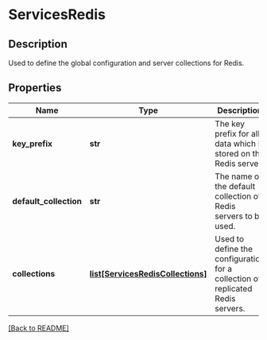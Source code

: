 # ServicesRedis

## Description

Used to define the global configuration and server collections for  Redis.


## Properties

Name | Type | Description | Notes
------------ | ------------- | ------------- | -------------
**key_prefix** | **str** | The key prefix for all data which is stored on the Redis server.  | [optional] 
**default_collection** | **str** | The name of the default collection of Redis servers to be used.  | [optional] 
**collections** | [**list[ServicesRedisCollections]**](ServicesRedisCollections.md) | Used to define the configuration for a collection of replicated Redis servers.  | [optional] 

[[Back to README]](../README.md)




